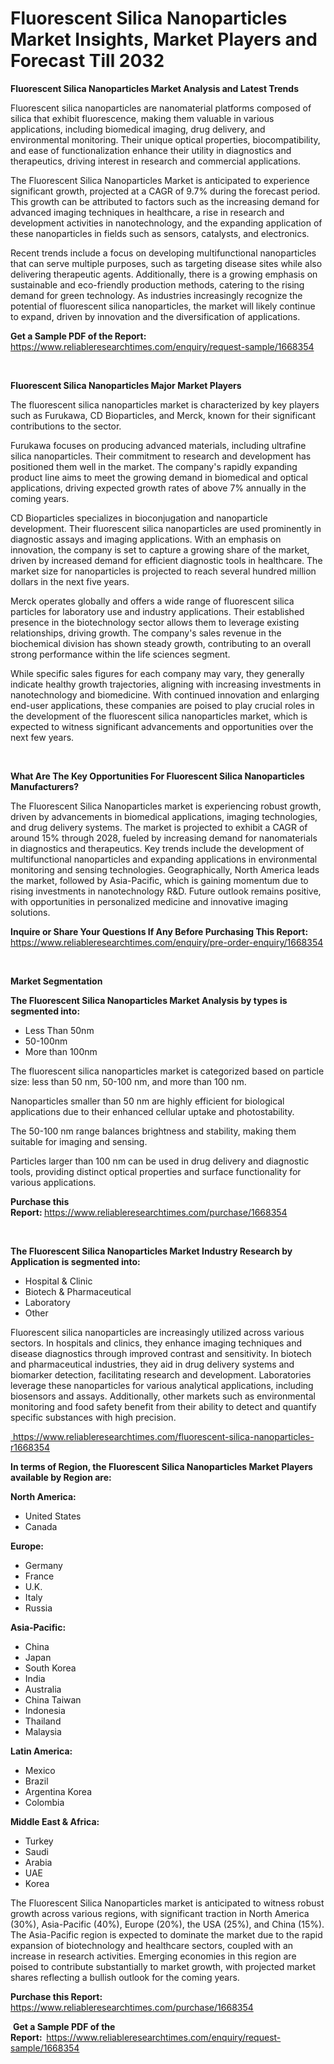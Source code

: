 <p><h1>Fluorescent Silica Nanoparticles Market Insights, Market Players and Forecast Till 2032</h1></p><p><strong>Fluorescent Silica Nanoparticles Market Analysis and Latest Trends</strong></p>
<p><p>Fluorescent silica nanoparticles are nanomaterial platforms composed of silica that exhibit fluorescence, making them valuable in various applications, including biomedical imaging, drug delivery, and environmental monitoring. Their unique optical properties, biocompatibility, and ease of functionalization enhance their utility in diagnostics and therapeutics, driving interest in research and commercial applications.</p><p>The Fluorescent Silica Nanoparticles Market is anticipated to experience significant growth, projected at a CAGR of 9.7% during the forecast period. This growth can be attributed to factors such as the increasing demand for advanced imaging techniques in healthcare, a rise in research and development activities in nanotechnology, and the expanding application of these nanoparticles in fields such as sensors, catalysts, and electronics. </p><p>Recent trends include a focus on developing multifunctional nanoparticles that can serve multiple purposes, such as targeting disease sites while also delivering therapeutic agents. Additionally, there is a growing emphasis on sustainable and eco-friendly production methods, catering to the rising demand for green technology. As industries increasingly recognize the potential of fluorescent silica nanoparticles, the market will likely continue to expand, driven by innovation and the diversification of applications.</p></p>
<p><strong>Get a Sample PDF of the Report:&nbsp;</strong> <a href="https://www.reliableresearchtimes.com/enquiry/request-sample/1668354?utm_campaign=2186&utm_medium=2&utm_source=Github&utm_content=ia&utm_term=17042025&utm_id=fluorescent-silica-nanoparticles">https://www.reliableresearchtimes.com/enquiry/request-sample/1668354</a></p>
<p>&nbsp;</p>
<p><strong>Fluorescent Silica Nanoparticles Major Market Players</strong></p>
<p><p>The fluorescent silica nanoparticles market is characterized by key players such as Furukawa, CD Bioparticles, and Merck, known for their significant contributions to the sector.</p><p>Furukawa focuses on producing advanced materials, including ultrafine silica nanoparticles. Their commitment to research and development has positioned them well in the market. The company's rapidly expanding product line aims to meet the growing demand in biomedical and optical applications, driving expected growth rates of above 7% annually in the coming years.</p><p>CD Bioparticles specializes in bioconjugation and nanoparticle development. Their fluorescent silica nanoparticles are used prominently in diagnostic assays and imaging applications. With an emphasis on innovation, the company is set to capture a growing share of the market, driven by increased demand for efficient diagnostic tools in healthcare. The market size for nanoparticles is projected to reach several hundred million dollars in the next five years.</p><p>Merck operates globally and offers a wide range of fluorescent silica particles for laboratory use and industry applications. Their established presence in the biotechnology sector allows them to leverage existing relationships, driving growth. The company's sales revenue in the biochemical division has shown steady growth, contributing to an overall strong performance within the life sciences segment.</p><p>While specific sales figures for each company may vary, they generally indicate healthy growth trajectories, aligning with increasing investments in nanotechnology and biomedicine. With continued innovation and enlarging end-user applications, these companies are poised to play crucial roles in the development of the fluorescent silica nanoparticles market, which is expected to witness significant advancements and opportunities over the next few years.</p></p>
<p>&nbsp;</p>
<p><strong>What Are The Key Opportunities For Fluorescent Silica Nanoparticles Manufacturers?</strong></p>
<p><p>The Fluorescent Silica Nanoparticles market is experiencing robust growth, driven by advancements in biomedical applications, imaging technologies, and drug delivery systems. The market is projected to exhibit a CAGR of around 15% through 2028, fueled by increasing demand for nanomaterials in diagnostics and therapeutics. Key trends include the development of multifunctional nanoparticles and expanding applications in environmental monitoring and sensing technologies. Geographically, North America leads the market, followed by Asia-Pacific, which is gaining momentum due to rising investments in nanotechnology R&D. Future outlook remains positive, with opportunities in personalized medicine and innovative imaging solutions.</p></p>
<p><strong>Inquire or Share Your Questions If Any Before Purchasing This Report:</strong> <a href="https://www.reliableresearchtimes.com/enquiry/pre-order-enquiry/1668354?utm_campaign=2186&utm_medium=2&utm_source=Github&utm_content=ia&utm_term=17042025&utm_id=fluorescent-silica-nanoparticles">https://www.reliableresearchtimes.com/enquiry/pre-order-enquiry/1668354</a></p>
<p>&nbsp;</p>
<p><strong>Market Segmentation</strong></p>
<p><strong>The Fluorescent Silica Nanoparticles Market Analysis by types is segmented into:</strong></p>
<p><ul><li>Less Than 50nm</li><li>50-100nm</li><li>More than 100nm</li></ul></p>
<p><p>The fluorescent silica nanoparticles market is categorized based on particle size: less than 50 nm, 50-100 nm, and more than 100 nm. </p><p>Nanoparticles smaller than 50 nm are highly efficient for biological applications due to their enhanced cellular uptake and photostability. </p><p>The 50-100 nm range balances brightness and stability, making them suitable for imaging and sensing. </p><p>Particles larger than 100 nm can be used in drug delivery and diagnostic tools, providing distinct optical properties and surface functionality for various applications.</p></p>
<p><strong>Purchase this Report:&nbsp;</strong><a href="https://www.reliableresearchtimes.com/purchase/1668354?utm_campaign=2186&utm_medium=2&utm_source=Github&utm_content=ia&utm_term=17042025&utm_id=fluorescent-silica-nanoparticles">https://www.reliableresearchtimes.com/purchase/1668354</a></p>
<p>&nbsp;</p>
<p><strong>The Fluorescent Silica Nanoparticles Market Industry Research by Application is segmented into:</strong></p>
<p><ul><li>Hospital & Clinic</li><li>Biotech & Pharmaceutical</li><li>Laboratory</li><li>Other</li></ul></p>
<p><p>Fluorescent silica nanoparticles are increasingly utilized across various sectors. In hospitals and clinics, they enhance imaging techniques and disease diagnostics through improved contrast and sensitivity. In biotech and pharmaceutical industries, they aid in drug delivery systems and biomarker detection, facilitating research and development. Laboratories leverage these nanoparticles for various analytical applications, including biosensors and assays. Additionally, other markets such as environmental monitoring and food safety benefit from their ability to detect and quantify specific substances with high precision.</p></p>
<p><a href="https://www.reliableresearchtimes.com/fluorescent-silica-nanoparticles-r1668354?utm_campaign=2186&utm_medium=2&utm_source=Github&utm_content=ia&utm_term=17042025&utm_id=fluorescent-silica-nanoparticles">&nbsp;https://www.reliableresearchtimes.com/fluorescent-silica-nanoparticles-r1668354</a></p>
<p><strong>In terms of Region, the Fluorescent Silica Nanoparticles Market Players available by Region are:</strong></p>
<p>
    <p> <strong> North America: </strong>
        <ul>
            <li>United States</li>
            <li>Canada</li>
        </ul>
        </p> 
    <p> <strong> Europe: </strong>
        <ul>
            <li>Germany</li>
            <li>France</li>
            <li>U.K.</li>
            <li>Italy</li>
            <li>Russia</li>
        </ul>
        </p> 
    <p> <strong> Asia-Pacific: </strong>
        <ul>
            <li>China</li>
            <li>Japan</li>
            <li>South Korea</li>
            <li>India</li>
            <li>Australia</li>
            <li>China Taiwan</li>
            <li>Indonesia</li>
            <li>Thailand</li>
            <li>Malaysia</li>
        </ul>
        </p> 
    <p> <strong> Latin America: </strong>
        <ul>
            <li>Mexico</li>
            <li>Brazil</li>
            <li>Argentina Korea</li>
            <li>Colombia</li>
        </ul>
        </p> 
    <p> <strong> Middle East & Africa: </strong>
        <ul>
            <li>Turkey</li>
            <li>Saudi</li>
            <li>Arabia</li>
            <li>UAE</li>
            <li>Korea</li>
        </ul>
    </p>
    </p>
<p><p>The Fluorescent Silica Nanoparticles market is anticipated to witness robust growth across various regions, with significant traction in North America (30%), Asia-Pacific (40%), Europe (20%), the USA (25%), and China (15%). The Asia-Pacific region is expected to dominate the market due to the rapid expansion of biotechnology and healthcare sectors, coupled with an increase in research activities. Emerging economies in this region are poised to contribute substantially to market growth, with projected market shares reflecting a bullish outlook for the coming years.</p></p>
<p><strong>Purchase this Report: </strong><a href="https://www.reliableresearchtimes.com/purchase/1668354?utm_campaign=2186&utm_medium=2&utm_source=Github&utm_content=ia&utm_term=17042025&utm_id=fluorescent-silica-nanoparticles">https://www.reliableresearchtimes.com/purchase/1668354</a></p>
<p>&nbsp;<strong>Get a Sample PDF of the Report:&nbsp;&nbsp;</strong><a href="https://www.reliableresearchtimes.com/enquiry/request-sample/1668354?utm_campaign=2186&utm_medium=2&utm_source=Github&utm_content=ia&utm_term=17042025&utm_id=fluorescent-silica-nanoparticles">https://www.reliableresearchtimes.com/enquiry/request-sample/1668354</a></p>
<p><strong></strong></p>
<p><p></p><p></p><p></p></p>